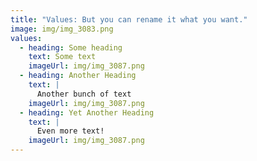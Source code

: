 ```yaml
---
title: "Values: But you can rename it what you want."
image: img/img_3083.png
values:
  - heading: Some heading
    text: Some text
    imageUrl: img/img_3087.png
  - heading: Another Heading
    text: |
      Another bunch of text
    imageUrl: img/img_3087.png
  - heading: Yet Another Heading
    text: |
      Even more text!
    imageUrl: img/img_3087.png
---
```


